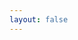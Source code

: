 ```yaml
---
layout: false
---
```


<!-- markdownlint-disable MD033 -->
<script>
import "https://unpkg.com/netlify-cms@^2.0.0/dist/netlify-cms.js";
</script>
